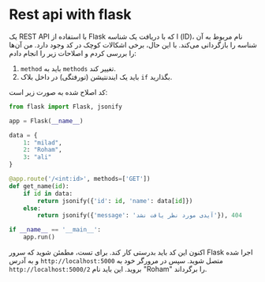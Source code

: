 # Rest api with flask 
یک REST API با استفاده از Flask ا که با دریافت یک شناسه (ID)، نام مربوط به آن شناسه را بازگردانی می‌کند. 
با این حال، برخی اشکالات کوچک در کد وجود دارد. من آن‌ها را بررسی کردم و اصلاحات زیر را انجام دادم:

1. `method` باید به `methods` تغییر کند.
2. باید یک ایندنتیشن (تورفتگی) در داخل بلاک `if` بگذارید.

کد اصلاح شده به صورت زیر است:

```python
from flask import Flask, jsonify

app = Flask(__name__)

data = {
    1: "milad",
    2: "Roham",
    3: "ali"
}

@app.route('/<int:id>', methods=['GET'])
def get_name(id):
    if id in data:
        return jsonify({'id': id, 'name': data[id]})
    else:
        return jsonify({'message': 'آیدی مورد نظر یافت نشد'}), 404

if __name__ == '__main__':
    app.run()
```

اکنون این کد باید بدرستی کار کند. برای تست، مطمئن شوید که سرور Flask اجرا شده و به آدرس `http://localhost:5000` متصل شوید. سپس در مرورگر خود به `http://localhost:5000/2` بروید. این باید نام "Roham" را برگرداند.
